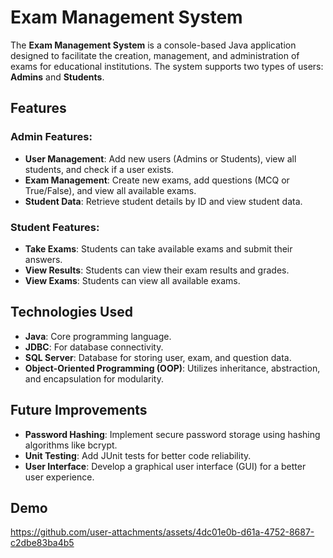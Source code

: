 # Exam Management System

The **Exam Management System** is a console-based Java application designed to facilitate the creation, management, and administration of exams for educational institutions.
The system supports two types of users: **Admins** and **Students**.

## Features

### **Admin Features**:
- **User Management**: Add new users (Admins or Students), view all students, and check if a user exists.
- **Exam Management**: Create new exams, add questions (MCQ or True/False), and view all available exams.
- **Student Data**: Retrieve student details by ID and view student data.

### **Student Features**:
- **Take Exams**: Students can take available exams and submit their answers.
- **View Results**: Students can view their exam results and grades.
- **View Exams**: Students can view all available exams.

## Technologies Used
- **Java**: Core programming language.
- **JDBC**: For database connectivity.
- **SQL Server**: Database for storing user, exam, and question data.
- **Object-Oriented Programming (OOP)**: Utilizes inheritance, abstraction, and encapsulation for modularity.

## Future Improvements
- **Password Hashing**: Implement secure password storage using hashing algorithms like bcrypt.
- **Unit Testing**: Add JUnit tests for better code reliability.
- **User Interface**: Develop a graphical user interface (GUI) for a better user experience.

## Demo
https://github.com/user-attachments/assets/4dc01e0b-d61a-4752-8687-c2dbe83ba4b5

